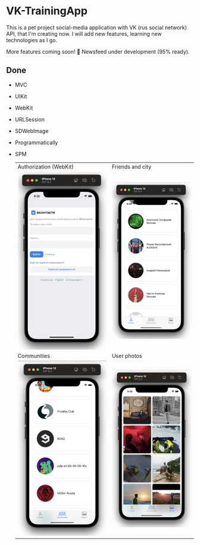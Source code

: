 # VK-TrainingApp

This is a pet project social-media application with VK (rus social network) API, that I'm creating now. I will add new features, learning new technologies as I go. 

More features coming soon! 🚀 Newsfeed under development (95% ready).

## Done
- MVC
- UIKit
- WebKit
- URLSession
- SDWebImage
- Programmatically
- SPM
  
  
    <table>
  <tr>
    <td>Authorization (WebKit)</td>
    <td>Friends and city</td>
  </tr>
  <tr>
    <td><img src="https://github.com/semjonG/VK-TrainingApp/blob/main/0.png"></td>
    <td><img src="https://github.com/semjonG/VK-TrainingApp/blob/main/1.png"></td>
  </tr>
  <tr>
    <td>Communities</td>
    <td>User photos</td>
  </tr>
  <tr>
    <td><img src="https://github.com/semjonG/VK-TrainingApp/blob/main/2.png"></td>
    <td><img src="https://github.com/semjonG/VK-TrainingApp/blob/main/3.png"></td>
  </tr>
 </table>
